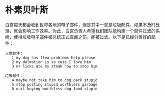 # 朴素贝叶斯

白宫每天都会收到世界各地的电子邮件，但是其中一些是垃圾邮件，如果不及时处理，就会影响工作效率。为此，白宫负责人希望我们团队能构建一个邮件过滤的系统，使得垃圾电子邮件被总统正式查阅之前，能被过滤。以下是已经分类好的邮件：

```
正常邮件：
   1 my dog has flea problems help please
   2 my dalmation is so cute I love him
   3 mr licks ate my steak how to stop him
   
垃圾邮件：
   4 maybe not take him to dog park stupid
   5 stop posting stupid worthless garbage
   6 quit buying worthless dog food stupid
````